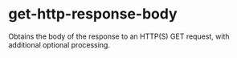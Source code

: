 # get-http-response-body
Obtains the body of the response to an HTTP(S) GET request, with additional optional processing.
